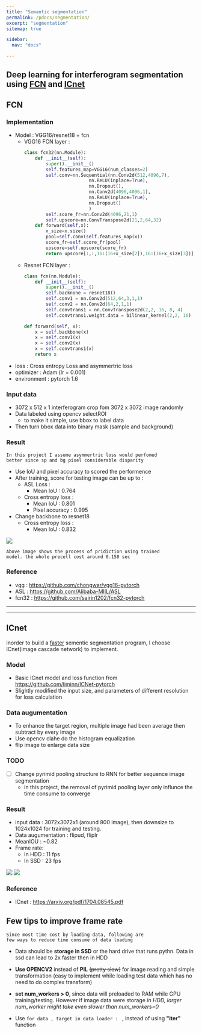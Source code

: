 ```yaml
---
title: "Semantic segmentation"
permalink: /pdocs/segmentation/
excerpt: "segmentation"
sitemap: true

sidebar:
  nav: "docs"

---
```

##  Deep learning for interferogram segmentation using [FCN](#fcn) and [ICnet](#icnet)
## FCN
### Implementation   
- Model : VGG16/resnet18 + fcn
    - VGG16 FCN layer : 
        ```python  
        class fcn32(nn.Module):
            def __init__(self):
                super().__init__()
                self.features_map=VGG16(num_classes=2)
                self.conv=nn.Sequential(nn.Conv2d(512,4096,7),
                                nn.ReLU(inplace=True),
                                nn.Dropout(),
                                nn.Conv2d(4096,4096,1),
                                nn.ReLU(inplace=True),
                                nn.Dropout()
                                )
                self.score_fr=nn.Conv2d(4096,21,1) 
                self.upscore=nn.ConvTranspose2d(21,2,64,32)
            def forward(self,x):
                x_size=x.size()
                pool=self.conv(self.features_map(x))
                score_fr=self.score_fr(pool)
                upscore=self.upscore(score_fr)
                return upscore[:,:,16:(16+x_size[2]),16:(16+x_size[3])]
        ```
    - Resnet FCN layer : 
        ```python  
        class fcn(nn.Module):
            def __init__(self):
                super().__init__()
                self.backnone = resnet18()
                self.conv1 = nn.Conv2d(512,64,3,1,1)
                self.conv2 = nn.Conv2d(64,2,1,1)
                self.convtrans1 = nn.ConvTranspose2d(2,2, 16, 8, 4)
                self.convtrans1.weight.data = bilinear_kernel(2,2, 16)
    
        def forward(self, x):
            x = self.backbone(x)
            x = self.conv1(x)
            x = self.conv2(x)
            x = self.convtrans1(x)
            return x
        ```
- loss :  Cross entropy Loss and asymmertric  loss
- optimizer : Adam (lr = 0.001)
- environment : pytorch 1.6

### Input data
- 3072 x 512 x 1 interferogram crop fom 3072 x 3072 image randomly
- Data labeled using opencv selectROI 
  - to make it simple, use bbox to label data
- Then turn bbox data into binary mask (sample and background)

### Result
```
In this project I assume asymmertric loss would perfomed 
better since sp and bg pixel considerable disparity 
```

- Use IoU and pixel accuracy to scored the performence  
- After training, score for testing image can be up to : 
  -  ASL Loss : 
     - Mean IoU : 0.764
  - Cross entropy loss :
     - Mean IoU : 0.801
     - Pixel accuracy : 0.995
- Change backbone to resnet18
  - Cross entropy loss :
     - Mean IoU : 0.832

![](https://i.imgur.com/qvivuOH.png)
```
Above image shows the process of pridiction using trained 
model. the whole precell cost around 0.158 sec
```


### Reference
- vgg : https://github.com/chongwar/vgg16-pytorch
- ASL : https://github.com/Alibaba-MIIL/ASL
- fcn32 : https://github.com/sairin1202/fcn32-pytorch

___
---

## ICnet

inorder to build a [faster](#few-tips-to-improve-frame-rate) sementic segmentation program, I choose ICnet(image cascade network) to implement.

### Model
- Basic ICnet model and loss function from  https://github.com/liminn/ICNet-pytorch
- Slightly modified the input size, and parameters of different resolution for loss calculation 

### Data augumentation 
- To enhance the target region, multiple image had been average then subtract by every image 
- Use opencv clahe do the histogram equalization 
- flip image to enlarge data size

### TODO
- [ ] Change pyrimid pooling structure to RNN for better sequence image segmentation 
    - in this project, the removal of pyrimid pooling layer only influnce the time consume to converge

### Result
- input data : 3072x3072x1 (around 800 image), then downsize to 1024x1024 for training and testing.
- Data augumentation : flipud, fliplr
- MeanIOU : ~0.82
- Frame rate:
    - In HDD : 11 fps
    - In SSD : 23 fps 

![](https://i.imgur.com/5ZMollU.gif=300x300)
![](https://i.imgur.com/orjWSl0.gif=300x300)


### Reference
- ICnet : https://arxiv.org/pdf/1704.08545.pdf

## Few tips to improve frame rate
```
Since most time cost by loading data, following are 
few ways to reduce time consume of data loading
```
- Data should be **storage in SSD** or the hard drive that runs pythn. Data in ssd can lead to 2x faster then in HDD

- **Use OPENCV2** instead of **PIL** ~~(pretty slow)~~  for image reading and simple transformation (easy to implement while loading test data which has no need to do complex transform)

- **set num_workers > 0**, since data will preloaded to RAM while GPU training/testing. However if image data were storage *in HDD, larger num_worker might take even slower than num_workers=0*

- Use ```for data , target in data loader : ``` , instead of using **"iter"** function
